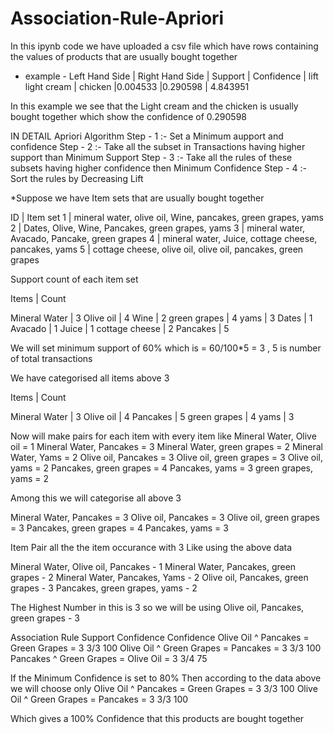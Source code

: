 # Association-Rule-Apriori

In this ipynb code we have uploaded a csv file which have rows containing the values of 
products that are usually bought together 
* example -
  Left Hand Side |	Right Hand Side	 |  Support	 |  Confidence	 |  lift
  light cream    |	chicken	         |0.004533	 |0.290598	     | 4.843951

In this example we see that the Light cream and the chicken is usually bought together which show the confidence of 0.290598 

IN DETAIL
Apriori Algorithm 
Step - 1 :- Set a Minimum aupport and confidence 
Step - 2 :- Take all the subset in Transactions having higher support than Minimum Support 
Step - 3 :- Take all the rules of these subsets having higher confidence then Minimum Confidence 
Step - 4 :- Sort the rules by Decreasing Lift 

*Suppose we have Item sets that are usually bought together 

ID  |  Item set 
1   |  mineral water, olive oil, Wine, pancakes, green grapes, yams
2   |  Dates, Olive, Wine, Pancakes, green grapes, yams
3   |  mineral water, Avacado, Pancake, green grapes
4   |  mineral water, Juice, cottage cheese, pancakes, yams
5   |  cottage cheese, olive oil, olive oil, pancakes, green grapes

Support count of each item set

Items           |  Count

Mineral Water   |   3
Olive oil       |   4
Wine            |   2
green grapes    |   4
yams            |   3
Dates           |   1
Avacado         |   1
Juice           |   1
cottage cheese  |   2
Pancakes        |   5

We will set minimum support of 60%
which is  = 60/100*5 = 3 , 5 is number of total transactions 

We have categorised all items above 3 

Items           |  Count
                                                            
Mineral Water   |   3
Olive oil       |   4
Pancakes        |   5
green grapes    |   4
yams            |   3

Now will make pairs for each item with every item like 
Mineral Water, Olive oil = 1
Mineral Water, Pancakes = 3
Mineral Water, green grapes = 2
Mineral Water, Yams = 2
Olive oil, Pancakes = 3
Olive oil, green grapes = 3
Olive oil, yams = 2
Pancakes, green grapes = 4
Pancakes, yams = 3
green grapes, yams = 2

Among this we will categorise all above 3 

Mineral Water, Pancakes = 3
Olive oil, Pancakes = 3
Olive oil, green grapes = 3
Pancakes, green grapes = 4
Pancakes, yams = 3

Item Pair all the the item occurance with 3 Like using the above data

Mineral Water, Olive oil, Pancakes  -  1
Mineral Water, Pancakes, green grapes - 2
Mineral Water, Pancakes, Yams - 2
Olive oil, Pancakes, green grapes - 3
Pancakes, green grapes, yams - 2

The Highest Number in this is 3 so we will be using 
Olive oil, Pancakes, green grapes - 3

Association Rule                         Support        Confidence      Confidence
Olive Oil ^ Pancakes = Green Grapes  =      3                3/3            100
Olive Oil ^ Green Grapes = Pancakes  =      3                3/3            100
Pancakes ^ Green Grapes = Olive Oil  =      3                3/4            75

If the Minimum Confidence is set to 80% Then according to the data above we will choose only 
Olive Oil ^ Pancakes = Green Grapes  =      3                3/3            100
Olive Oil ^ Green Grapes = Pancakes  =      3                3/3            100

Which gives a 100% Confidence that this products are bought together 
